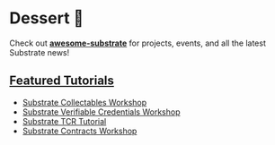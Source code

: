 # Dessert 🍫

Check out **[awesome-substrate](https://github.com/substrate-developer-hub/awesome-substrate)** for
projects, events, and all the latest Substrate news!

## <a href="https://github.com/substrate-developer-hub/">Featured Tutorials</a>

-   [Substrate Collectables Workshop](https://github.com/substrate-developer-hub/substrate-collectables-workshop)
-   [Substrate Verifiable Credentials Workshop](https://github.com/substrate-developer-hub/substrate-verifiable-credentials)
-   [Substrate TCR Tutorial](https://github.com/substrate-developer-hub/substrate-tcr)
-   [Substrate Contracts Workshop](https://github.com/substrate-developer-hub/substrate-contracts-workshop)

<!--
**Set Up**
* [`paritytech/substrate-up`](https://github.com/paritytech/substrate-up) - Scripts for working with new Substrate projects

**Consensus**
* [`paritytech/shasper`](https://github.com/paritytech/shasper) - Parity Shasper beacon chain implementation using the Substrate framework.
* [`paritytech/finality-grandpa`](https://github.com/paritytech/finality-grandpa) - finality gadget for blockchains using common prefix agreement
* [`paritytech/rhododendron`](https://github.com/paritytech/rhododendron) - Asynchronously safe BFT consensus, implementation in Rust

## Tutorials 🍮 <a name = "tutorials"></a>
[parity-samples](https://github.com/parity-samples)

* [`substrate/substrate-contracts-workshop`](https://github.com/substrate-developer-hub/substrate-contracts-workshop)
* [`shawntabrizi/substrate-collectables-workshop`](https://github.com/shawntabrizi/substrate-collectables-workshop) - A guided tutorial for building a collectable dApp chain on Parity Substrate
* [`parity-samples/substrate-tcr`](https://github.com/parity-samples/substrate-tcr) - A Parity Substrate runtime implementation of a simple Token Curated Registry (TCR)
* [`gautamdhameja/substrate-poa`](https://github.com/gautamdhameja/substrate-poa) - A Substrate runtime which allows addition of new validators in a pure PoA fashion
* [`parity-samples/substrate-tcr-ui`](https://github.com/parity-samples/substrate-tcr-ui) - A react.js frontend for Substrate TCR runtime
* [`substrate-developer-hub/substrate-package`](https://github.com/substrate-developer-hub/substrate-package) - A stable package of the substrate-node-template and substrate-ui
* [`lsaether/sr-bonded-token`](https://github.com/lsaether/sr-bonded-token/blob/master/Tutorial.md) - Token Bonding Curve tutorial with Substrate
* [`nczhu/collateral`](https://github.com/nczhu/collateral) collateralize NFTs
* [`yjkimjunior/ParkingSpaceSubstrate`](https://github.com/yjkimjunior/ParkingSpaceSubstrate)
* [`osuketh/apple-store-substrate`](https://github.com/osuketh/apple-store-substrate)

## User Interface 🍦 <a name = "ui"></a>

* [`paritytech/substrate-light-ui`](https://github.com/paritytech/substrate-light-ui) - User interface optimized for the Substrate light client
* [`paritytech/apps`](https://github.com/paritytech/apps) - Basic Polkadot/Substrate UI for interacting with a node
* [`paritytech/substrate-ui`](https://github.com/paritytech/substrate-ui) - Bondy Polkadot UI

## Off-Chain Interaction  🍨 <a name = "offchain"></a>

* [`PACTCare/starlog`](https://github.com/PACTCare/Starlog) - Starlog: IPFS Metadata Blockchain based on Substrate
* [`parity-samples/substrate-events-listener`](https://github.com/parity-samples/substrate-events-listener) - Dockerized websocket listener for substrate events; also writes filtered event data to configured storage
* [`parity-samples/substrate-proof-of-existence`](https://github.com/parity-samples/substrate-proof-of-existence) - Proof of Existence Blockchain built on Parity's Substrate
* [`stakedtechnologies/Plasma`](https://github.com/stakedtechnologies/Plasm) - add Plasma functions to the Substrate chain

## Polkadot 🎂 <a name = "polkadot"></a>

* [`paritytech/cumulus`](https://github.com/paritytech/cumulus) - Write Parachains on Substrate
* [`paritytech/polkadot`](https://github.com/paritytech/polkadot) - Polkadot Node Implementation
* [`paritytech/substrate-telemetry`](https://github.com/paritytech/substrate-telemetry) - Polkadot telemetry service

## Smart Contracts 🍬 <a name = "contracts"></a>
* [`hicommonwealth/edgeware-node`](https://github.com/hicommonwealth/edgeware-node) - Substrate node implementing all our edgeware features
* [`paritytech/fleetwood`](https://github.com/paritytech/fleetwood) - Testbed repo for trying out ideas of what a smart contract API in Rust would look like
* [`parity-samples/substrate-erc721`](https://github.com/parity-samples/substrate-erc721) - An implementation of ERC721 built on Parity Substrate

## WebAssembly 🍭<a name = "wasm"></a>
* [`paritytech/wasmi`](https://github.com/paritytech/wasmi) - Wasm interpreter in Rust https://paritytech.github.io/wasmi/
* [`paritytech/pwasm-token-example`](https://github.com/paritytech/pwasm-token-example) - A simple ERC-20 compatible token contract written in Rust compiled into WebAssembly
* [`paritytech/pwasm-tutorial`](https://github.com/paritytech/pwasm-tutorial) - A step-by-step tutorial on how to write contracts in Wasm for Kovan
* [`paritytech/parity-wasm`](https://github.com/paritytech/parity-wasm)- WebAssembly serialization/deserialization in rust
* [`paritytech/pwasm-std`](https://github.com/paritytech/pwasm-std) - WASM contracts standard library for Rust
* [`paritytech/pwasm-abi`](https://github.com/paritytech/pwasm-abi) - Parity WASM Abi (Legacy and new)
* [`paritytech/pwasm-test`](https://github.com/paritytech/pwasm-test) - pwasm-test is a set of tools to make it easy to test internal logic of contracts written using pwasm-std
* [`paritytech/pwasm-ethereum`](https://github.com/paritytech/pwasm-ethereum)
* [`paritytech/wasm-utils`](https://github.com/paritytech/wasm-utils)

## Cryptography 🍰 <a name = "crypto"></a>
* [`mixbytes/substrate-module-multisig`](https://github.com/mixbytes/substrate-module-multisig)
* [`filiplazovic/substrate-merkle-tree`](https://github.com/filiplazovic/substrate-merkle-tree)
* [`LayerXcom/bellman-substrate`](https://github.com/LayerXcom/bellman-substrate) - A library for supporting zk-SNARKs to Substrate
* [`LayerXcom/zero-chain`](https://github.com/LayerXcom/zero-chain)  - A privacy-oriented blockchain on Substrate
* [`paritytech/substrate-bip39`](https://github.com/paritytech/substrate-bip39)  - deriving secret keys for Ristretto compressed Ed25519 (should be compatible with Ed25519 at this time) from BIP39 phrases
* [`paritytech/schnorrkel-js`](https://github.com/paritytech/schnorrkel-js) - a Javascript wrapper for schnorrkel signatures on Ristretto using WebAssembly.

## More Open Source Projects 🍪 <a name = "oss"></a>

**Fund Coordination DAO**
* [`4meta5/SunshineDAO`](https://github.com/4meta5/SunshineDAO)

**Decentralized Asset Management**
*  [`chainx-org/ChainX`](https://github.com/chainx-org/ChainX) - Fully Decentralized Cross-chain Crypto Asset Management on Polkadot [chainx](https://chainx.org), [development notes](https://hackmd.io/p_v1M8WGRyy9PggYiKA_Xw#)

**Payment Channels**
* [`AdExNetwork/adex-protocol-substrate`](https://github.com/AdExNetwork/adex-protocol-substrate) - Substrate implementation of the AdEx Protocol v4: OUTPACE & Registry [adex](https://www.adex.network/)

**Identity Registration and Verification**
* [`hicommonwealth/edge-identity`](https://github.com/hicommonwealth/edge-identity) - Identity registration and verification for substrate chains

**User Governed Video Platform**
* [`Joystream/substrate-runtime-joystream`](https://github.com/Joystream/substrate-runtime-joystream)

**Token Economics**
* [`isaether/sr-bonded-curve`](https://github.com/lsaether/sr-bonded-token)

**Robotics**
* [`airalab/substrate-node-robonomics`](https://github.com/airalab/substrate-node-robonomics) - Substrate Node for Robonomics network [telemetry](https://telemetry.polkadot.io/#/Robonomics) -->
